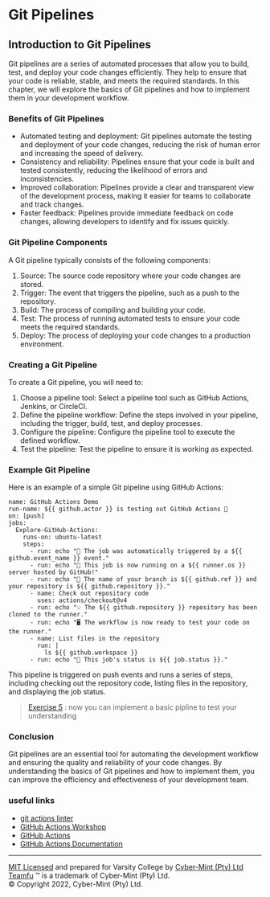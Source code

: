 Git Pipelines
=============

Introduction to Git Pipelines
-----------------------------

Git pipelines are a series of automated processes that allow you to build, test, and deploy your code changes efficiently. They help to ensure that your code is reliable, stable, and meets the required standards. In this chapter, we will explore the basics of Git pipelines and how to implement them in your development workflow.

### Benefits of Git Pipelines

-   Automated testing and deployment: Git pipelines automate the testing and deployment of your code changes, reducing the risk of human error and increasing the speed of delivery.
-   Consistency and reliability: Pipelines ensure that your code is built and tested consistently, reducing the likelihood of errors and inconsistencies.
-   Improved collaboration: Pipelines provide a clear and transparent view of the development process, making it easier for teams to collaborate and track changes.
-   Faster feedback: Pipelines provide immediate feedback on code changes, allowing developers to identify and fix issues quickly.

### Git Pipeline Components

A Git pipeline typically consists of the following components:

1.  Source: The source code repository where your code changes are stored.
2.  Trigger: The event that triggers the pipeline, such as a push to the repository.
3.  Build: The process of compiling and building your code.
4.  Test: The process of running automated tests to ensure your code meets the required standards.
5.  Deploy: The process of deploying your code changes to a production environment.

### Creating a Git Pipeline

To create a Git pipeline, you will need to:

1.  Choose a pipeline tool: Select a pipeline tool such as GitHub Actions, Jenkins, or CircleCI.
2.  Define the pipeline workflow: Define the steps involved in your pipeline, including the trigger, build, test, and deploy processes.
3.  Configure the pipeline: Configure the pipeline tool to execute the defined workflow.
4.  Test the pipeline: Test the pipeline to ensure it is working as expected.

### Example Git Pipeline

Here is an example of a simple Git pipeline using GitHub Actions:
```
name: GitHub Actions Demo
run-name: ${{ github.actor }} is testing out GitHub Actions 🚀
on: [push]
jobs:
  Explore-GitHub-Actions:
    runs-on: ubuntu-latest
    steps:
      - run: echo "🎉 The job was automatically triggered by a ${{ github.event_name }} event."
      - run: echo "🐧 This job is now running on a ${{ runner.os }} server hosted by GitHub!"
      - run: echo "🔎 The name of your branch is ${{ github.ref }} and your repository is ${{ github.repository }}."
      - name: Check out repository code
        uses: actions/checkout@v4
      - run: echo "💡 The ${{ github.repository }} repository has been cloned to the runner."
      - run: echo "🖥️ The workflow is now ready to test your code on the runner."
      - name: List files in the repository
        run: |
          ls ${{ github.workspace }}
      - run: echo "🍏 This job's status is ${{ job.status }}."
```


This pipeline is triggered on push events and runs a series of steps, including checking out the repository code, listing files in the repository, and displaying the job status.

> [Exercise 5](./exercise-05.md) : now you can implement a basic pipline to test your understanding

### Conclusion

Git pipelines are an essential tool for automating the development workflow and ensuring the quality and reliability of your code changes. By understanding the basics of Git pipelines and how to implement them, you can improve the efficiency and effectiveness of your development team.

### useful links 
- [git actions linter](https://rhysd.github.io/actionlint/)
- [GitHub Actions Workshop](https://github.com/actions-workshop)
- [GitHub Actions](https://github.com/features/actions)
- [GitHub Actions Documentation](https://docs.github.com/en/actions)

---
[MIT Licensed](LICENSE) and prepared for Varsity College by [Cyber-Mint (Pty) Ltd](https://www.cyber-mint.com)<br>
[Teamfu](https://teamfu.tech) &trade; is a trademark of Cyber-Mint (Pty) Ltd.<br>
&copy; Copyright 2022, Cyber-Mint (Pty) Ltd.  